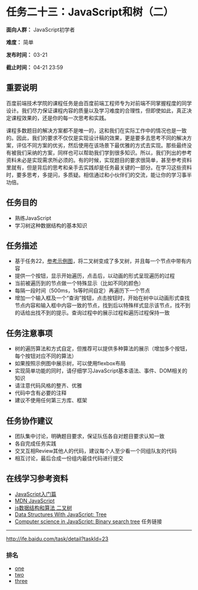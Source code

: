 任务二十三：JavaScript和树（二）
===
**面向人群：** JavaScript初学者

**难度：** 简单

**发布时间：** 03-21

**截止时间：** 04-21 23:59

重要说明
---
百度前端技术学院的课程任务是由百度前端工程师专为对前端不同掌握程度的同学设计。我们尽力保证课程内容的质量以及学习难度的合理性，但即使如此，真正决定课程效果的，还是你的每一次思考和实践。

课程多数题目的解决方案都不是唯一的，这和我们在实际工作中的情况也是一致的。因此，我们的要求不仅仅是实现设计稿的效果，更是要多去思考不同的解决方案，评估不同方案的优劣，然后使用在该场景下最优雅的方式去实现。那些最终没有被我们采纳的方案，同样也可以帮助我们学到很多知识。所以，我们列出的参考资料未必是实现需求所必须的。有的时候，实现题目的要求很简单，甚至参考资料里就有，但是背后的思考和亲手去实践却是任务最关键的一部分。在学习这些资料时，要多思考，多提问，多质疑。相信通过和小伙伴们的交流，能让你的学习事半功倍。

任务目的
---
* 熟练JavaScript
* 学习树这种数据结构的基本知识

任务描述
---
* 基于任务22，[参考示例图](http://7xrp04.com1.z0.glb.clouddn.com/task_2_23_1.jpg)，将二叉树变成了多叉树，并且每一个节点中带有内容
* 提供一个按钮，显示开始遍历，点击后，以动画的形式呈现遍历的过程
* 当前被遍历到的节点做一个特殊显示（比如不同的颜色）
* 每隔一段时间（500ms，1s等时间自定）再遍历下一个节点
* 增加一个输入框及一个“查询”按钮，点击按钮时，开始在树中以动画形式查找节点内容和输入框中内容一致的节点，找到后以特殊样式显示该节点，找不到的话给出找不到的提示。查询过程中的展示过程和遍历过程保持一致

任务注意事项
---
* 树的遍历算法和方式自定，但推荐可以提供多种算法的展示（增加多个按钮，每个按钮对应不同的算法）
* 如果按照示例图中展示树，可以使用flexbox布局
* 实现简单功能的同时，请仔细学习JavaScript基本语法、事件、DOM相关的知识
* 请注意代码风格的整齐、优雅
* 代码中含有必要的注释
* 建议不使用任何第三方库、框架

任务协作建议
---
* 团队集中讨论，明确题目要求，保证队伍各自对题目要求认知一致
* 各自完成任务实践
* 交叉互相Review其他人的代码，建议每个人至少看一个同组队友的代码
* 相互讨论，最后合成一份组内最佳代码进行提交

在线学习参考资料
---
* [JavaScript入门篇](http://www.imooc.com/view/36)
* [MDN JavaScript](https://developer.mozilla.org/zh-CN/docs/Web/JavaScript)
* [js数据结构和算法 二叉树](https://segmentfault.com/a/1190000000740261)
* [Data Structures With JavaScript: Tree](http://code.tutsplus.com/articles/data-structures-with-javascript-tree--cms-23393)
* [Computer science in JavaScript: Binary search tree](https://www.nczonline.net/blog/2009/06/09/computer-science-in-javascript-binary-search-tree-part-1/)
任务链接
---
http://ife.baidu.com/task/detail?taskId=23



### 排名
- [one](https://github.com/buptFE/baidu_ife/blob/master/task2/23.html)
- [two](https://github.com/github-blog/github-blog.github.io/tree/master/assets/html/task/lhl/task2_23)
- [three]()
 
